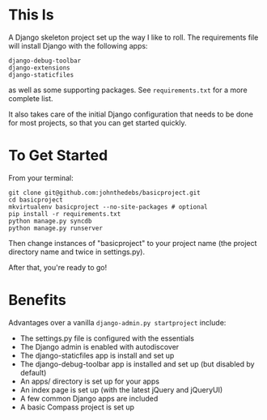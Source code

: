 This Is
=======

A Django skeleton project set up the way I like to roll. The requirements file will install Django with the following apps:

    django-debug-toolbar
    django-extensions
    django-staticfiles

as well as some supporting packages. See `requirements.txt` for a more complete list.

It also takes care of the initial Django configuration that needs to be done for most projects, so that you can get started quickly.

To Get Started
==============

From your terminal:

    git clone git@github.com:johnthedebs/basicproject.git
    cd basicproject
    mkvirtualenv basicproject --no-site-packages # optional
    pip install -r requirements.txt
    python manage.py syncdb
    python manage.py runserver

Then change instances of "basicproject" to your project name (the project directory name and twice in settings.py).

After that, you're ready to go!

Benefits
========

Advantages over a vanilla `django-admin.py startproject` include:

 * The settings.py file is configured with the essentials
 * The Django admin is enabled with autodiscover
 * The django-staticfiles app is install and set up
 * The django-debug-toolbar app is installed and set up (but disabled by default)
 * An apps/ directory is set up for your apps
 * An index page is set up (with the latest jQuery and jQueryUI)
 * A few common Django apps are included
 * A basic Compass project is set up
